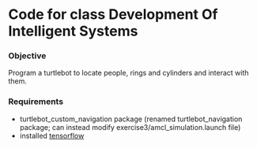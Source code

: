 # Code for class Development Of Intelligent Systems

### Objective

Program a turtlebot to locate people, rings and cylinders and interact with them.

### Requirements

- turtlebot_custom_navigation package (renamed turtlebot_navigation package; can instead modify exercise3/amcl_simulation.launch file)
- installed [tensorflow](https://www.tensorflow.org/install/lang_c)